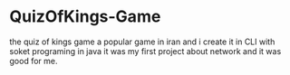 # QuizOfKings-Game
the quiz of kings game a popular game in iran and i create it in CLI with soket programing in java
it was my first project about network and it was good for me.
